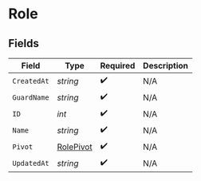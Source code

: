 # Role


## Fields

| Field                                         | Type                                          | Required                                      | Description                                   |
| --------------------------------------------- | --------------------------------------------- | --------------------------------------------- | --------------------------------------------- |
| `CreatedAt`                                   | *string*                                      | :heavy_check_mark:                            | N/A                                           |
| `GuardName`                                   | *string*                                      | :heavy_check_mark:                            | N/A                                           |
| `ID`                                          | *int*                                         | :heavy_check_mark:                            | N/A                                           |
| `Name`                                        | *string*                                      | :heavy_check_mark:                            | N/A                                           |
| `Pivot`                                       | [RolePivot](../../models/shared/rolepivot.md) | :heavy_check_mark:                            | N/A                                           |
| `UpdatedAt`                                   | *string*                                      | :heavy_check_mark:                            | N/A                                           |
